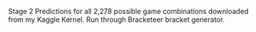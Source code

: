 Stage 2 Predictions for all 2,278 possible game combinations downloaded from my Kaggle Kernel. Run through Bracketeer bracket generator.
